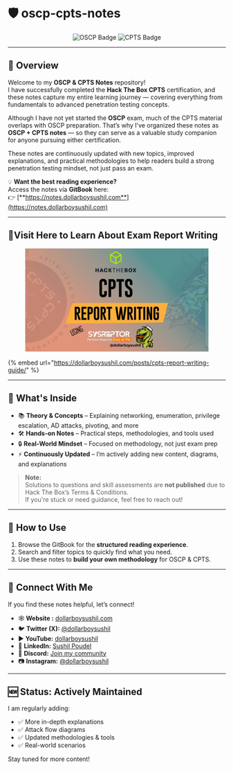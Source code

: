 # 🛡️ oscp-cpts-notes

<div align="center"><img src="https://images.credly.com/images/ec81134d-e80b-4eb5-ae07-0eb8e1a60fcd/image.png" alt="OSCP Badge" width="120"> <img src="https://academy.hackthebox.com/storage/exam_badges/312krCbLBwwnMN1uaOXohoEjSE6Fb8ljaXi7B4zL.png" alt="CPTS Badge" width="120"></div>

***

## 📖 Overview

Welcome to my **OSCP & CPTS Notes** repository!\
I have successfully completed the **Hack The Box CPTS** certification, and these notes capture my entire learning journey — covering everything from fundamentals to advanced penetration testing concepts.

Although I have not yet started the **OSCP** exam, much of the CPTS material overlaps with OSCP preparation. That’s why I’ve organized these notes as **OSCP + CPTS notes** — so they can serve as a valuable study companion for anyone pursuing either certification.

These notes are continuously updated with new topics, improved explanations, and practical methodologies to help readers build a strong penetration testing mindset, not just pass an exam.

💡 **Want the best reading experience?**\
Access the notes via **GitBook** here:\
👉 [**https://notes.dollarboysushil.com**](https://notes.dollarboysushil.com)

***

## 🧾Visit Here to Learn About Exam Report Writing

<figure><img src=".gitbook/assets/cpts-report-writing.webp" alt=""><figcaption></figcaption></figure>

{% embed url="https://dollarboysushil.com/posts/cpts-report-writing-guide/" %}

***

## 🧠 What's Inside

* 📚 **Theory & Concepts** – Explaining networking, enumeration, privilege escalation, AD attacks, pivoting, and more
* 🛠️ **Hands-on Notes** – Practical steps, methodologies, and tools used
* 🔒 **Real-World Mindset** – Focused on methodology, not just exam prep
* ⚡ **Continuously Updated** – I’m actively adding new content, diagrams, and explanations

> **Note:**\
> Solutions to questions and skill assessments are **not published** due to Hack The Box’s Terms & Conditions.\
> If you're stuck or need guidance, feel free to reach out!

***

## 🚀 How to Use

1. Browse the GitBook for the **structured reading experience**.
2. Search and filter topics to quickly find what you need.
3. Use these notes to **build your own methodology** for OSCP & CPTS.

***

## 🤝 Connect With Me

If you find these notes helpful, let’s connect!

* 🕸️ **Website :** [dollarboysushil.com](https://dollarboysushil.com/)
* 🐦 **Twitter (X):** [@dollarboysushil](https://twitter.com/dollarboysushil)
* ▶️ **YouTube:** [dollarboysushil](https://youtube.com/dollarboysushil)
* 💼 **LinkedIn:** [Sushil Poudel](https://www.linkedin.com/in/dollarboysushil/)
* 💬 **Discord:** [Join my community](https://discord.gg/5jpkdeV)
* 📷 **Instagram:** [@dollarboysushil](https://instagram.com/dollarboysushil)

***

## 🆕 Status: **Actively Maintained**

I am regularly adding:

* ✅ More in-depth explanations
* ✅ Attack flow diagrams
* ✅ Updated methodologies & tools
* ✅ Real-world scenarios

Stay tuned for more content!
